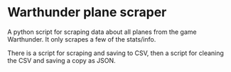 # Warthunder plane scraper

A python script for scraping data about all planes from the game Warthunder. It only scrapes a few of the stats/info.

There is a script for scraping and saving to CSV, then a script for cleaning the CSV and saving a copy as JSON.
